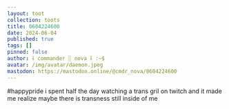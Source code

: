 ```yaml
---
layout: toot
collection: toots
title: 0604224600
date: 2024-06-04
published: true
tags: []
pinned: false
author: ⸸ commander ░ nova ⸸ :~$
avatar: /img/avatar/daemon.jpeg
mastodon: https://mastodon.online/@cmdr_nova/0604224600
---
```


#happypride i spent half the day watching a trans gril on twitch and it made me realize maybe there is transness still inside of me
